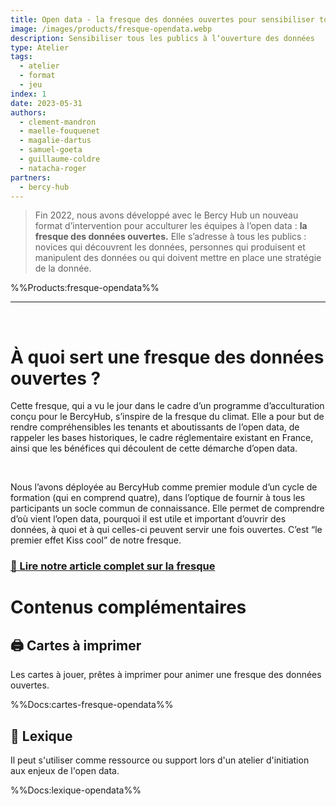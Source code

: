 ```yaml
---
title: Open data - la fresque des données ouvertes pour sensibiliser tous les publics
image: /images/products/fresque-opendata.webp
description: Sensibiliser tous les publics à l‘ouverture des données
type: Atelier
tags:
  - atelier
  - format
  - jeu
index: 1
date: 2023-05-31
authors:
  - clement-mandron
  - maelle-fouquenet
  - magalie-dartus
  - samuel-goeta
  - guillaume-coldre
  - natacha-roger
partners:
  - bercy-hub
--- 
```


> Fin 2022, nous avons développé avec le Bercy Hub un nouveau format d’intervention pour acculturer les équipes à l’open data : **la fresque des données ouvertes.** Elle s’adresse à tous les publics : novices qui découvrent les données, personnes qui produisent et manipulent des données ou qui doivent mettre en place une stratégie de la donnée.

%%Products:fresque-opendata%%

---

<br/>

# À quoi sert une fresque des données ouvertes ?

Cette fresque, qui a vu le jour dans le cadre d’un programme d’acculturation conçu pour le BercyHub, s’inspire de la fresque du climat. Elle a pour but de rendre compréhensibles les tenants et aboutissants de l’open data, de rappeler les bases historiques, le cadre réglementaire existant en France, ainsi que les bénéfices qui découlent de cette démarche d’open data.

<br/>

Nous l’avons déployée au BercyHub comme premier module d’un cycle de formation (qui en comprend quatre), dans l’optique de fournir à tous les participants un socle commun de connaissance. Elle permet de comprendre d’où vient l’open data, pourquoi il est utile et important d’ouvrir des données, à quoi et à qui celles-ci peuvent servir une fois ouvertes. C’est “le premier effet Kiss cool” de notre fresque.

### [🔎 Lire notre article complet sur la fresque](https://medium.com/datactivist/open-data-la-fresque-des-donn%C3%A9es-ouvertes-pour-sensibiliser-tous-les-publics-71f1220e8450)

# Contenus complémentaires

## 🖨 Cartes à imprimer

Les cartes à jouer, prêtes à imprimer pour animer une fresque des données ouvertes.

%%Docs:cartes-fresque-opendata%%

## 📕 Lexique

Il peut s'utiliser comme ressource ou support lors d'un atelier d'initiation aux enjeux de l'open data.

%%Docs:lexique-opendata%%
